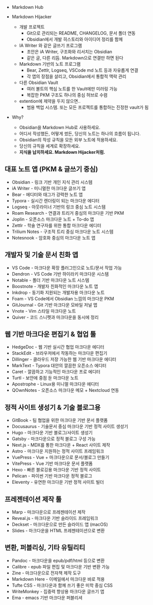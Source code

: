 - Markdown Hub
- Markdown Hijacker
    - 개발 프로젝트
        - Git으로 관리되는 README, CHANGELOG, 문서 폴더 연동
        - Obsidian에서 개발 히스토리와 아이디어 정리를 함께
    - IA Writer 와 같은 글쓰기 프로그램
        - 초안은 iA Writer, 구조화와 리서치는 Obsidian
        - 같은 글, 다른 리듬. Markdown으로 연결만 하면 된다
    - Markdown 기반의 노트 프로그램
        - Bear, Zettlr, Logseq, VSCode md 노트 등과 자유롭게 연결
        - 각 앱의 장점을 살리고, Obsidian에서 통합적 맥락 관리
    - 다른 Obsidian Vault
        - 여러 볼트의 핵심 노트를 한 Vault에만 미러링 가능
        - 복잡한 PKM 구조도 하나의 중심 허브로 수렴
    - extention에 제약을 두지 않으면..
        - 범용 백업 시스템. 또는 모든 프로젝트를 통합하는 진정한 vault가 됨

- Why?
    - Obsidian을 Markdown Hub로 사용하세요.
    - 어디서 작성했든, 어떻게 썼든, 당신의 노트는 하나의 흐름이 됩니다.
    - Obsidian의 작성 규칙을 모든 외부 노트에 적용하세요.
    - 당신의 규칙을 세계로 확장하세요.
    - **지식을 납치하세요. Markdown Hijacker처럼.**

## 대표 노트 앱 (PKM & 글쓰기 중심)
- Obsidian - 링크 기반 개인 지식 관리 시스템  
- iA Writer - 미니멀한 마크다운 글쓰기 앱  
- Bear - 에디터와 태그가 강력한 노트 앱  
- Typora - 실시간 렌더링이 되는 마크다운 에디터  
- Logseq - 아웃라이너 기반의 링크 중심 노트 시스템  
- Roam Research - 연결과 트리거 중심의 마크다운 기반 PKM  
- Joplin - 오픈소스 마크다운 노트 + To-do 앱  
- Zettlr - 학술 연구자를 위한 통합 마크다운 에디터  
- Trilium Notes - 구조적 트리 중심 마크다운 노트 시스템  
- Notesnook - 암호화 중심의 마크다운 노트 앱  

## 개발자 및 기술 문서 친화 앱
- VS Code - 마크다운 확장 플러그인으로 노트/문서 작업 가능  
- Dendron - VS Code 기반 하이라키 마크다운 시스템  
- Notable - 폴더 기반 마크다운 노트 시스템  
- Boostnote - 개발자 친화적인 마크다운 노트 앱  
- Inkdrop - 동기화 지원되는 개발자용 마크다운 노트  
- Foam - VS Code에서 Obsidian 느낌의 마크다운 PKM  
- GitJournal - Git 기반 마크다운 모바일 저널 앱  
- Vnote - Vim 스타일 마크다운 노트  
- Quiver - 코드 스니펫과 마크다운을 동시에 정리  

## 웹 기반 마크다운 편집기 & 협업 툴
- HedgeDoc - 웹 기반 실시간 협업 마크다운 에디터  
- StackEdit - 브라우저에서 작동하는 마크다운 편집기  
- Dillinger - 클라우드 저장 가능한 웹 기반 마크다운 에디터  
- MarkText - Typora 대안의 깔끔한 오픈소스 에디터  
- Caret - 깔끔하고 기능적인 마크다운 프로 에디터  
- Turtl - 보안에 중점 둔 마크다운 노트  
- Apostrophe - Linux용 미니멀 마크다운 에디터  
- QOwnNotes - 오픈소스 마크다운 메모 + Nextcloud 연동  

## 정적 사이트 생성기 & 기술 블로그용
- GitBook - 팀 협업을 위한 마크다운 기반 문서 플랫폼  
- Docusaurus - 기술문서 중심 마크다운 기반 정적 사이트 생성기  
- Hugo - 마크다운 기반 블로그/사이트 생성기  
- Gatsby - 마크다운으로 정적 블로그 구성 가능  
- Next.js - MDX를 통한 마크다운 + React 사이트 제작  
- Astro - 마크다운 지원하는 정적 사이트 프레임워크  
- VuePress - Vue + 마크다운으로 문서/블로그 만들기  
- VitePress - Vue 기반 마크다운 문서 플랫폼  
- Hexo - 빠른 블로깅용 마크다운 기반 정적 사이트  
- Pelican - 파이썬 기반 마크다운 정적 블로그  
- Eleventy - 유연한 마크다운 기반 정적 사이트 빌더  

## 프레젠테이션 제작 툴
- Marp - 마크다운으로 프레젠테이션 제작  
- Reveal.js - 마크다운 기반 슬라이드 프레임워크  
- Deckset - 마크다운으로 만든 슬라이드 앱 (macOS)  
- Slides - 마크다운을 HTML 프레젠테이션으로 변환  

## 변환, 퍼블리싱, 기타 유틸리티
- Pandoc - 마크다운을 epub/pdf/html 등으로 변환  
- Calibre - epub 파일 편집 및 마크다운 기반 변환 가능  
- Zine - 마크다운으로 전자책 제작 도구  
- Markdown Here - 이메일에서 마크다운 바로 적용  
- Tufte CSS - 마크다운과 함께 쓰기 좋은 미학 중심 CSS  
- WriteMonkey - 집중력 향상용 마크다운 글쓰기 앱  
- Ema - emacs 기반 마크다운 퍼블리셔  